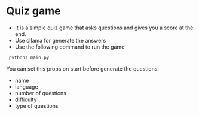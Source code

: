 # Quiz game 

- It is a simple quiz game that asks questions and gives you a score at the end.
- Use ollama for generate the answers
- Use the following command to run the game:

``` python3 main.py```


You can set this props on start before generate the questions: 
- name 
- language 
- number of questions
- difficulty
- type of questions